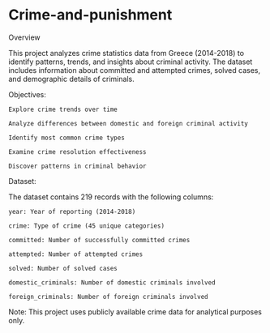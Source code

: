 # Crime-and-punishment
Overview

This project analyzes crime statistics data from Greece (2014-2018) to identify patterns, trends, and insights about criminal activity. The dataset includes information about committed and attempted crimes, solved cases, and demographic details of criminals.

Objectives:

    Explore crime trends over time

    Analyze differences between domestic and foreign criminal activity

    Identify most common crime types

    Examine crime resolution effectiveness

    Discover patterns in criminal behavior

Dataset:

The dataset contains 219 records with the following columns:

    year: Year of reporting (2014-2018)

    crime: Type of crime (45 unique categories)

    committed: Number of successfully committed crimes

    attempted: Number of attempted crimes

    solved: Number of solved cases

    domestic_criminals: Number of domestic criminals involved

    foreign_criminals: Number of foreign criminals involved

Note: This project uses publicly available crime data for analytical purposes only.
